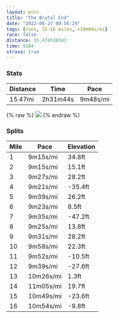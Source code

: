 ```yaml
---
layout: post
title: "The Brutal End"
date: "2022-08-27 09:56:29"
tags: [runs, 15-16 miles, <10m00s/mi]
race: false
distance: 15.474536343
time: 9104
strava: true
---
```


### Stats

| Distance | Time | Pace |
|----------|------|------|
|15.47mi|2h31m44s|9m48s/mi|

{% raw %}
<img src='https://maps.googleapis.com/maps/api/staticmap?maptype=roadmap&path=enc:abwwFdksbM?y@~@kDwEyDx@WHm@d@o@~@cEz@ENw@FiB@RyAOgBuBiBeDuBOmAiBoB{@Ao@{CyBo@BZWi@Ri@O{@iAsAs@q@{A{@k@iBG_Aa@_@aAcFeDmAqAq@?oB]iAeAKe@aAa@c@cAcB}@Ui@S\F[QUyBk@Qk@oCqB}AoDeAk@W[TmCjA}CHqAWoA|AgE`@uCCkAy@}AoG}CaBqA}AqB]iA@gBPsAx@uBKyB_B{BsD}BgC}FsBmAqBe@}@DeB~@sAAgDmC}BwEyB@cHsBgCuAaF}F{DaB}CuC[qAL?_AgA_@iC`@uD]}B}IaHaK{FiDwCoBcA_EH_Cc@wAXyAjAkA@_CcAsBcBgGkH{@W{BXoFeAmBaBwAaDq@Ui@Tc@r@HtAzAfDCv@g@fAuA@gDuCqCyAiB?kA~@gBtC{@xHc@vA@j@p@jAnCl@r@}ALcBb@_A~DYhBu@lB`@zBnCd@vDjAjBxCrAbA|FpAxB|CvBhEdBrA~AbArCpAnAvEHv@d@n@dApArFfCfExEtBrCIhC_AxAAfA\jCtB|CpFz@v@jGTxB|AfElGJn@lDdDjB`FfBnBzDThEK|Bp@v@lAr@fDpClBzKrExBtCdDxFjBvBhCn@hDeBhBkCAiAh@qAMg@^_BDwA_@gAg@e@{H_E{AwAcAkBCqChA{CJsAQ{As@uAaDgBs@s@qAyB_@{AqAyA}C_AeACqBvAcBCwCuCyAsDg@m@kCKqFyA{CwA}@q@iAmBsBqBuFqCwA_BaAyBa@mCZgDGkC{AmBoCqAuCgC_BeAk@Hm@YwLsHoD@}Ey@mAbASfA?tAx@xDHpBWxBk@vAA~@lCnJTzCAbHvAvClC~BdCp@xCLlDg@|CgFx@iCn@eEr@iAbAm@|BWjAyAh@iEw@yDcDyCkGaEoAwByL_IcEPeBc@iB`@mBjAwBMwEeDuFyGgJ[aBs@qAcBy@aCw@]}@b@Il@b@jCbAxB@f@g@`AiARwG}EmCw@c@H{@x@iA~Bu@v@_@jCBzAs@jCLbBr@t@rAd@~@I^o@r@wDfAu@~A@nCw@|A\`BrBzA~F`ElCxArGpAbC`LfGhChFjB^rBk@Lf@`BxA|AfGpCbEpCfBjARjAB|E_BjBVjErDlDvFz@XfDSvB~@`G|IdDfDvDpHnClAfHe@`Ch@j@`A^tCx@jAbCbBfFbBbDnBvHhK|GpEr@|C^C&key=AIzaSyC1MId7bFpkLXNAaYhBSTb8jLyiSqzbDtM&size=800x800&markers=color:yellow|label:S|40.75569,-73.99619&markers=color:green|label:F|40.76828,-73.98105000000002'>
{% endraw %}

### Splits

| Mile | Pace | Elevation |
|------|------|-----------|
|1|9m15s/mi|34.8ft|
|2|9m15s/mi|15.1ft|
|3|9m27s/mi|28.2ft|
|4|9m21s/mi|-35.4ft|
|5|9m39s/mi|26.2ft|
|6|9m23s/mi|8.5ft|
|7|9m35s/mi|-47.2ft|
|8|9m25s/mi|13.8ft|
|9|9m31s/mi|28.2ft|
|10|9m58s/mi|22.3ft|
|11|9m52s/mi|-10.5ft|
|12|9m39s/mi|-27.6ft|
|13|10m26s/mi|1.3ft|
|14|11m05s/mi|19.7ft|
|15|10m49s/mi|-23.6ft|
|16|10m54s/mi|-9.8ft|
